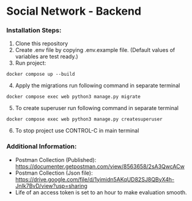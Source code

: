# Social Network - Backend

### Installation Steps:
1. Clone this repository
2. Create .env file by copying .env.example file. (Default values of variables are test ready.)
3. Run project:
```
docker compose up --build
```
4. Apply the migrations run following command in separate terminal
```
docker compose exec web python3 manage.py migrate
```
5. To create superuser run following command in separate terminal
```
docker compose exec web python3 manage.py createsuperuser
```
6. To stop project use CONTROL-C in main terminal

### Additional Information:
- Postman Collection (Published): https://documenter.getpostman.com/view/8563658/2sA3QwcACw
- Postman Collection (Json file): https://drive.google.com/file/d/1yimidn5AKqUD82SJ8QByX4h-JnIk7BvD/view?usp=sharing
- Life of an access token is set to an hour to make evaluation smooth.
